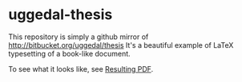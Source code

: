 uggedal-thesis
==============

This repository is simply a github mirror of http://bitbucket.org/uggedal/thesis
It's a beautiful example of LaTeX typesetting of a book-like document.

To see what it looks like, see [Resulting PDF](https://github.com/dergachev/uggedal-thesis/raw/master/uggedal.pdf).
